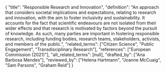 {
    "title": "Responsible Research and Innovation",
    "definition": "An approach that considers societal implications and expectations, relating to research and innovation, with the aim to foster inclusivity and sustainability. It accounts for the fact that scientific endeavours are not isolated from their wider effects and that research is motivated by factors beyond the pursuit of knowledge. As such, many parties are important in fostering responsible research, including funding bodies, research teams, stakeholders, activists, and members of the public.",
    "related_terms": ["Citizen Science", "Public Engagement", "Transdisciplinary Research"],
    "references": ["European Commission (2021)"],
    "alt_related_terms": [null],
    "drafted_by": ["Ana Barbosa Mendes"],
    "reviewed_by": ["Helena Hartmann", "Joanne McCuaig", "Sam Parsons", "Graham Reid"]
  }
